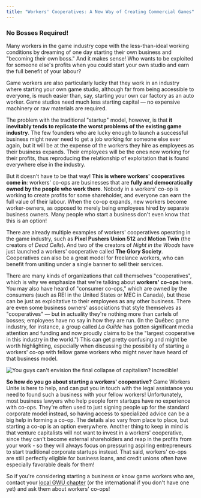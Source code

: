 ```yaml
---
title: "Workers' Cooperatives: A New Way of Creating Commercial Games"
---
```

### No Bosses Required!

Many workers in the game industry cope with the less-than-ideal working
conditions by dreaming of one day starting their own business and "becoming
their own boss." And it makes sense! Who wants to be exploited for someone
else's profits when you could start your own studio and earn the full benefit of
your labour?

Game workers are also particularly lucky that they work in an industry where
starting your own game studio, although far from being accessible to everyone,
is much easier than, say, starting your own car factory as an auto worker. Game
studios need much less starting capital — no expensive machinery or raw
materials are required.

The problem with the traditional "startup" model, however, is that **it
inevitably tends to replicate the worst problems of the existing game
industry**. The few founders who are lucky enough to launch a successful
business might never need to get a job working for someone else ever again, but
it will be at the expense of the workers they hire as employees as their
business expands. Their employees will be the ones now working for their
profits, thus reproducing the relationship of exploitation that is found
everywhere else in the industry.

But it doesn't have to be that way! **This is where workers' cooperatives come
in**: workers' co-ops are businesses that are **fully and democratically owned
by the people who work there**. Nobody in a workers' co-op is working to create
profits for some shareholder, and everyone can earn the full value of their
labour. When the co-op expands, new workers become worker-owners, as opposed to
merely being employees hired by separate business owners. Many people who start
a business don't even know that this is an option!

There are already multiple examples of workers' cooperatives operating in the
game industry, such as **Pixel Pushers Union 512** and **Motion Twin** (the
creators of *Dead Cells*). And two of the creators of *Night in the Woods* have
just launched a workers' cooperative called **The Glory Society**. Cooperatives
can also be a great model for freelance workers, who can benefit from uniting
under a single banner to sell their services.

There are many kinds of organizations that call themselves "cooperatives", which
is why we emphasize that we're talking about **workers' co-ops** here. You may
also have heard of "consumer co-ops," which are owned by the consumers (such as
REI in the United States or MEC in Canada), but those can be just as
exploitative to their employees as any other business. There are even some
business owners' associations that style themselves as "cooperatives" — but in
actuality they're nothing more than cartels of bosses; employees have no say in
how they are run. (In the Québec game industry, for instance, a group called *La
Guilde* has gotten significant media attention and funding and now proudly
claims to be the "largest cooperative in this industry in the
world.") This can get pretty confusing and might be
worth highlighting, especially when discussing the possibility of starting a
workers' co-op with fellow game workers who might never have heard of that
business model.

<div class="md-img">
<img
  src="/images/earthbound_screenshot_big.png"
  alt="You guys can't envision the final collapse of capitalism? Incredible!"
/>
</div>

**So how do you go about starting a workers' cooperative?** Game
Workers Unite is here to help, and can put you in touch with the legal
assistance you need to found such a business with your fellow workers!
Unfortunately, most business lawyers who help people form startups have no
experience with co-ops. They're often used to just signing people up for the
standard corporate model instead, so having access to specialized advice can be
a big help in forming a co-op. The details also vary from place to place, but
starting a co-op is an option everywhere. Another thing to keep in mind is that
venture capitalists will not want to invest in a workers' cooperative, since
they can't become external shareholders and reap in the profits from your work -
so they will always focus on pressuring aspiring entrepreneurs to start
traditional corporate startups instead. That said, workers' co-ops are still
perfectly eligible for business loans, and credit unions often have especially
favorable deals for them!

So if you're considering starting a business or know game workers who are,
contact your [local GWU chapter](https://www.gameworkersunite.org/get-involved)
(or the international if you don't have one yet) and ask them about workers'
co-ops!
